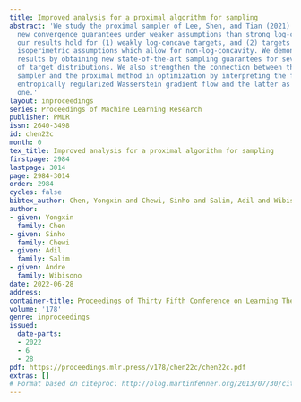 ```yaml
---
title: Improved analysis for a proximal algorithm for sampling
abstract: 'We study the proximal sampler of Lee, Shen, and Tian (2021) and obtain
  new convergence guarantees under weaker assumptions than strong log-concavity: namely,
  our results hold for (1) weakly log-concave targets, and (2) targets satisfying
  isoperimetric assumptions which allow for non-log-concavity. We demonstrate our
  results by obtaining new state-of-the-art sampling guarantees for several classes
  of target distributions. We also strengthen the connection between the proximal
  sampler and the proximal method in optimization by interpreting the former as an
  entropically regularized Wasserstein gradient flow and the latter as the limit of
  one.'
layout: inproceedings
series: Proceedings of Machine Learning Research
publisher: PMLR
issn: 2640-3498
id: chen22c
month: 0
tex_title: Improved analysis for a proximal algorithm for sampling
firstpage: 2984
lastpage: 3014
page: 2984-3014
order: 2984
cycles: false
bibtex_author: Chen, Yongxin and Chewi, Sinho and Salim, Adil and Wibisono, Andre
author:
- given: Yongxin
  family: Chen
- given: Sinho
  family: Chewi
- given: Adil
  family: Salim
- given: Andre
  family: Wibisono
date: 2022-06-28
address:
container-title: Proceedings of Thirty Fifth Conference on Learning Theory
volume: '178'
genre: inproceedings
issued:
  date-parts:
  - 2022
  - 6
  - 28
pdf: https://proceedings.mlr.press/v178/chen22c/chen22c.pdf
extras: []
# Format based on citeproc: http://blog.martinfenner.org/2013/07/30/citeproc-yaml-for-bibliographies/
---
```

